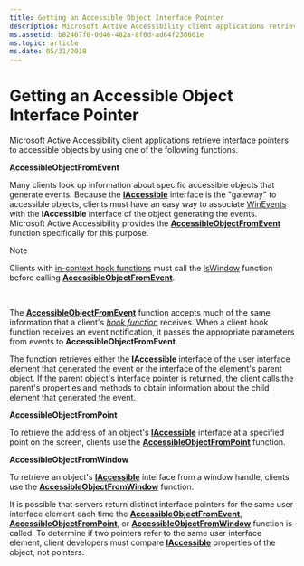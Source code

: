 ```yaml
---
title: Getting an Accessible Object Interface Pointer
description: Microsoft Active Accessibility client applications retrieve interface pointers to accessible objects by using one of the following functions.
ms.assetid: b82467f0-0d46-482a-8f6d-ad64f236601e
ms.topic: article
ms.date: 05/31/2018
---
```


# Getting an Accessible Object Interface Pointer

Microsoft Active Accessibility client applications retrieve interface pointers to accessible objects by using one of the following functions.

**AccessibleObjectFromEvent**

Many clients look up information about specific accessible objects that generate events. Because the [**IAccessible**](/windows/desktop/api/oleacc/nn-oleacc-iaccessible) interface is the "gateway" to accessible objects, clients must have an easy way to associate [WinEvents](winevents-overview.md) with the **IAccessible** interface of the object generating the events. Microsoft Active Accessibility provides the [**AccessibleObjectFromEvent**](/windows/desktop/api/Oleacc/nf-oleacc-accessibleobjectfromevent) function specifically for this purpose.

> [!Note]  
> Clients with [in-context hook functions](in-context-hook-functions.md) must call the [IsWindow](https://msdn.microsoft.com/library/ms633528(VS.85).aspx) function before calling [**AccessibleObjectFromEvent**](/windows/desktop/api/Oleacc/nf-oleacc-accessibleobjectfromevent).

 

The [**AccessibleObjectFromEvent**](/windows/desktop/api/Oleacc/nf-oleacc-accessibleobjectfromevent) function accepts much of the same information that a client's [*hook function*](/windows/desktop/api/Winuser/nc-winuser-wineventproc) receives. When a client hook function receives an event notification, it passes the appropriate parameters from events to **AccessibleObjectFromEvent**.

The function retrieves either the [**IAccessible**](/windows/desktop/api/oleacc/nn-oleacc-iaccessible) interface of the user interface element that generated the event or the interface of the element's parent object. If the parent object's interface pointer is returned, the client calls the parent's properties and methods to obtain information about the child element that generated the event.

**AccessibleObjectFromPoint**

To retrieve the address of an object's [**IAccessible**](/windows/desktop/api/oleacc/nn-oleacc-iaccessible) interface at a specified point on the screen, clients use the [**AccessibleObjectFromPoint**](/windows/desktop/api/Oleacc/nf-oleacc-accessibleobjectfrompoint) function.

**AccessibleObjectFromWindow**

To retrieve an object's [**IAccessible**](/windows/desktop/api/oleacc/nn-oleacc-iaccessible) interface from a window handle, clients use the [**AccessibleObjectFromWindow**](/windows/desktop/api/Oleacc/nf-oleacc-accessibleobjectfromwindow) function.

It is possible that servers return distinct interface pointers for the same user interface element each time the [**AccessibleObjectFromEvent**](/windows/desktop/api/Oleacc/nf-oleacc-accessibleobjectfromevent), [**AccessibleObjectFromPoint**](/windows/desktop/api/Oleacc/nf-oleacc-accessibleobjectfrompoint), or [**AccessibleObjectFromWindow**](/windows/desktop/api/Oleacc/nf-oleacc-accessibleobjectfromwindow) function is called. To determine if two pointers refer to the same user interface element, client developers must compare [**IAccessible**](/windows/desktop/api/oleacc/nn-oleacc-iaccessible) properties of the object, not pointers.

 

 




